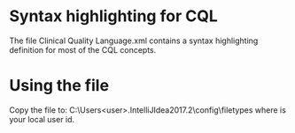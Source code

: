 # Syntax highlighting for CQL
The file Clinical Quality Language.xml contains a syntax highlighting definition for most of the CQL concepts.  
# Using the file
Copy the file to:  C:\Users\<user>\.IntelliJIdea2017.2\config\filetypes
where <user> is your local user id.
